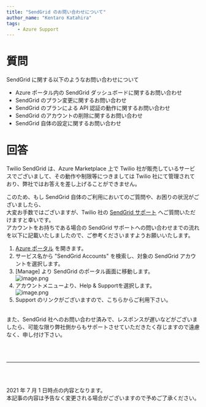 ```yaml
---
title: "SendGrid のお問い合わせについて"
author_name: "Kentaro Katahira"
tags:
    - Azure Support
---
```


# 質問
SendGrid に関する以下のようなお問い合わせについて

* Azure ポータル内の SendGrid ダッシュボードに関するお問い合わせ
* SendGrid のプラン変更に関するお問い合わせ
* SendGrid のプランによる API 認証の動作に関するお問い合わせ
* SendGrid のアカウントの削除に関するお問い合わせ
* SendGrid 自体の設定に関するお問い合わせ


# 回答
Twilio SendGrid は、Azure Marketplace 上で Twilio 社が販売しているサービスでございまして、その動作や制限等につきましては Twilio 社にて管理されており、弊社ではお答えを差し上げることができません。

このため、もし SendGrid 自体のご利用においてのご質問や、お困りの状況がございましたら、<br>
大変お手数ではございますが、Twilio 社の [SendGrid サポート](http://support.sendgrid.com/hc/en-us) へご質問いただけますと幸いです。<br>
アカウントをお持ちである場合の SendGrid サポートへの問い合わせまでの流れを以下に記載いたしましたので、ご参考くださいますようお願いいたします。

1. [Azure ポータル](https://portal.azure.com) を開きます。
2. サービス名から "SendGrid Accounts" を検索し、対象の SendGrid アカウントを選択します。
3. [Manage] より SendGrid のポータル画面に移動します。<br>
![image.png]({{site.baseurl}}/media/2021/07/2021-07-01-sendgrid1.png)
4. アカウントメニューより、Help & Supportを選択します。<br>
![image.png]({{site.baseurl}}/media/2021/07/2021-07-01-sendgrid2.png)
5. Support のリンクがございますので、こちらからご利用下さい。<br><br>

また、SendGrid 社へのお問い合わせ済みで、レスポンスが遅いなどがございましたら、可能な限り弊社側からもサポートさせていただきたく存じますので遠慮なく、申し付け下さい。<br>

<br>
<br>

---

<br>
<br>

2021 年 7 月 1 日時点の内容となります。<br>
本記事の内容は予告なく変更される場合がございますので予めご了承ください。

<br>
<br>
